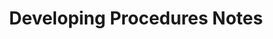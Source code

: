 ---
toc: false
comments: true
layout: default
title: Developing Procedures Notes
type: tangibles
courses: { timebox: {week: 9} }
---